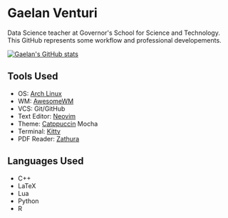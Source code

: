 # Gaelan Venturi 

Data Science teacher at Governor's School for Science and Technology. This GitHub represents some workflow and professional developements. 

[![Gaelan's GitHub stats](https://github-readme-stats.vercel.app/api?username=GaelanVenturi&bg_color=1e1e2e&text_color=cdd6f4&icon_color=cba6f7&title_color=94e2d5)](https://github.com/anuraghazra/github-readme-stats&bg_color=1e1e2e&text_color=cdd6f4&icon_color=cba6f7&title_color=94e2d5)

## Tools Used

* OS: [Arch Linux](https://archlinux.org/)
* WM: [AwesomeWM](https://github.com/awesomeWM/awesome)
* VCS: Git/GitHub 
* Text Editor: [Neovim](https://github.com/neovim/neovim)
* Theme: [Catppuccin](https://github.com/catppuccin) Mocha 
* Terminal: [Kitty](https://github.com/kovidgoyal/kitty) 
* PDF Reader: [Zathura](https://pwmt.org/projects/zathura/) 

## Languages Used 

* C++ 
* LaTeX 
* Lua
* Python
* R 
